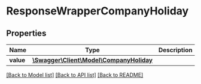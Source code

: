 # ResponseWrapperCompanyHoliday

## Properties
Name | Type | Description | Notes
------------ | ------------- | ------------- | -------------
**value** | [**\Swagger\Client\Model\CompanyHoliday**](CompanyHoliday.md) |  | [optional] 

[[Back to Model list]](../../README.md#documentation-for-models) [[Back to API list]](../../README.md#documentation-for-api-endpoints) [[Back to README]](../../README.md)


